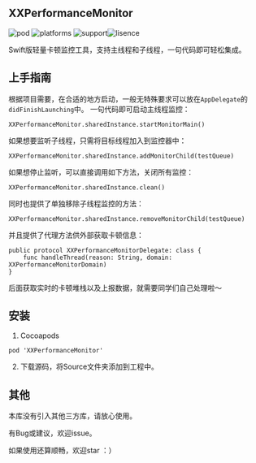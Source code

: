 ## XXPerformanceMonitor
![pod](https://img.shields.io/badge/pod-v1.0.2-yellow) ![platforms](https://img.shields.io/badge/platforms-iOS-brightgreen) ![support](https://img.shields.io/badge/support-iOS%209%2B-informational)![lisence](https://img.shields.io/badge/lisence-MIT-lightgrey)

 Swift版轻量卡顿监控工具，支持主线程和子线程，一句代码即可轻松集成。

## 上手指南
根据项目需要，在合适的地方启动，一般无特殊要求可以放在`AppDelegate`的`didFinishLaunching`中。
一句代码即可启动主线程监控：
```
XXPerformanceMonitor.sharedInstance.startMonitorMain()
```
如果想要监听子线程，只需将目标线程加入到监控器中：
```
XXPerformanceMonitor.sharedInstance.addMonitorChild(testQueue)
```
如果想停止监听，可以直接调用如下方法，关闭所有监控：
```
XXPerformanceMonitor.sharedInstance.clean()
```
同时也提供了单独移除子线程监控的方法：
```
XXPerformanceMonitor.sharedInstance.removeMonitorChild(testQueue)
```
并且提供了代理方法供外部获取卡顿信息：
```
public protocol XXPerformanceMonitorDelegate: class {
    func handleThread(reason: String, domain: XXPerformanceMonitorDomain)
}
```
后面获取实时的卡顿堆栈以及上报数据，就需要同学们自己处理啦～

## 安装
1. Cocoapods

```
pod 'XXPerformanceMonitor'
```

2. 下载源码，将Source文件夹添加到工程中。

## 其他
本库没有引入其他三方库，请放心使用。

有Bug或建议，欢迎issue。

如果使用还算顺畅，欢迎star ：）